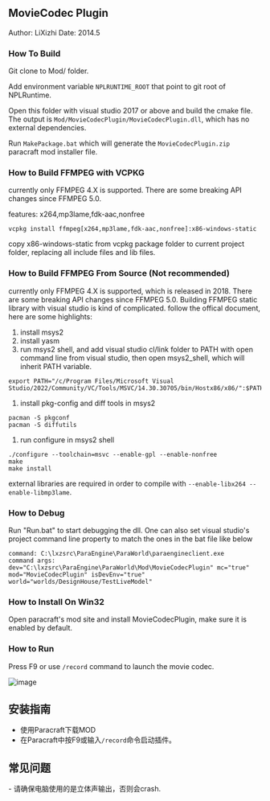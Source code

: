 ## MovieCodec Plugin

Author: LiXizhi
Date: 2014.5

### How To Build
Git clone to Mod/ folder.

Add environment variable `NPLRUNTIME_ROOT` that point to git root of NPLRuntime.

Open this folder with visual studio 2017 or above and build the cmake file.
The output is `Mod/MovieCodecPlugin/MovieCodecPlugin.dll`, which has no external dependencies.

Run `MakePackage.bat` which will generate the `MovieCodecPlugin.zip` paracraft mod installer file.

### How to Build FFMPEG with VCPKG
currently only FFMPEG 4.X is supported. There are some breaking API changes since FFMPEG 5.0. 

features: x264,mp3lame,fdk-aac,nonfree 
```
vcpkg install ffmpeg[x264,mp3lame,fdk-aac,nonfree]:x86-windows-static
```
copy x86-windows-static from vcpkg package folder to current project folder, replacing all include files and lib files. 

### How to Build FFMPEG From Source (Not recommended)
currently only FFMPEG 4.X is supported, which is released in 2018. There are some breaking API changes since FFMPEG 5.0. 
Building FFMPEG static library with visual studio is kind of complicated. 
follow the offical document, here are some highlights:

1. install msys2
1. install yasm
1. run msys2 shell, and add visual studio cl/link folder to PATH with 
open command line from visual studio, then open msys2_shell, which will inherit PATH variable. 
```
export PATH="/c/Program Files/Microsoft Visual Studio/2022/Community/VC/Tools/MSVC/14.30.30705/bin/Hostx86/x86/":$PATH
```
1. install pkg-config and diff tools in msys2
```
pacman -S pkgconf
pacman -S diffutils
```
1. run configure in msys2 shell
```
./configure --toolchain=msvc --enable-gpl --enable-nonfree
make
make install
```
external libraries are required in order to compile with `--enable-libx264 --enable-libmp3lame`.

### How to Debug
Run "Run.bat" to start debugging the dll.
One can also set visual studio's project command line property to match the ones in the bat file like below
```
command: C:\lxzsrc\ParaEngine\ParaWorld\paraengineclient.exe
command args: dev="C:\lxzsrc\ParaEngine\ParaWorld\Mod\MovieCodecPlugin" mc="true" mod="MovieCodecPlugin" isDevEnv="true"  world="worlds/DesignHouse/TestLiveModel"
```

### How to Install On Win32
Open paracraft's mod site and install MovieCodecPlugin, make sure it is enabled by default.

### How to Run
Press F9 or use `/record` command to launch the movie codec.

![image](https://user-images.githubusercontent.com/94537/28371691-412a602c-6cd0-11e7-8fb5-18e11be2d4d8.png)

## 安装指南
- 使用Paracraft下载MOD
- 在Paracraft中按F9或输入`/record`命令启动插件。

## 常见问题
- 请确保电脑使用的是立体声输出，否则会crash.
